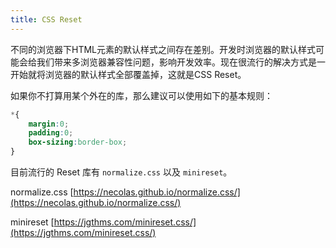 ```yaml
---
title: CSS Reset
---
```


不同的浏览器下HTML元素的默认样式之间存在差别。开发时浏览器的默认样式可能会给我们带来多浏览器兼容性问题，影响开发效率。现在很流行的解决方式是一开始就将浏览器的默认样式全部覆盖掉，这就是CSS Reset。

如果你不打算用某个外在的库，那么建议可以使用如下的基本规则：

```css
*{
    margin:0;
    padding:0;
    box-sizing:border-box;
}
```

目前流行的 Reset 库有 `normalize.css` 以及 `minireset`。 

normalize.css [https://necolas.github.io/normalize.css/](https://necolas.github.io/normalize.css/)

minireset [https://jgthms.com/minireset.css/](https://jgthms.com/minireset.css/)